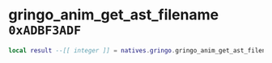 # gringo_anim_get_ast_filename `0xADBF3ADF`

```lua
local result --[[ integer ]] = natives.gringo.gringo_anim_get_ast_filename(_unk0 --[[ integer ]])
```
